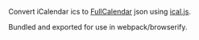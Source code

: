 Convert iCalendar ics to [FullCalendar][0] json using [ical.js][1].

Bundled and exported for use in webpack/browserify.

[0]: http://fullcalendar.io/
[1]: https://mozilla-comm.github.io/ical.js/
